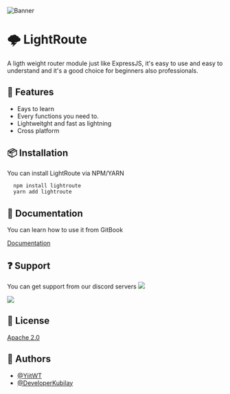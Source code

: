 ![Banner](https://raw.githubusercontent.com/YiitWT/lightroute/main/cdn/Textbanner.png)
# 🌩️ LightRoute

A ligth weight router module just like ExpressJS, it's easy to use and easy to understand and it's a good choice for beginners also professionals.

## 🗽 Features

- Eays to learn
- Every functions you need to.
- Lightweitght and fast as lightning
- Cross platform


## 📦 Installation

You can install LightRoute via NPM/YARN

```bash
  npm install lightroute
  yarn add lightroute
```
    
## 🚀 Documentation
You can learn how to use it from GitBook

[Documentation](https://lightroute.gitbook.io/)






## ❓ Support
You can get support from our discord servers
[![](https://dcbadge.vercel.app/api/server/MSyvQpurXc)](https://discord.gg/MSyvQpurXc)

[![](https://dcbadge.vercel.app/api/server/whW7c9azVF)](https://discord.gg/whW7c9azVF)




## 📰 License

[Apache 2.0](https://choosealicense.com/licenses/apache-2.0/)


## 🫅 Authors

- [@YiitWT](https://www.github.com/YiitWT)
- [@DeveloperKubilay](https://www.github.com/developerkubilay)

